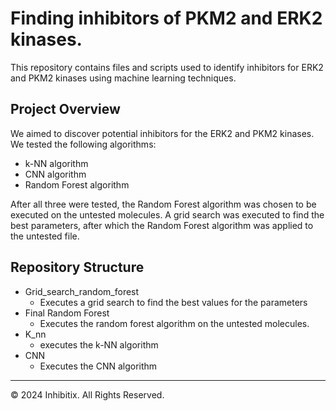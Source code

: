 # Finding inhibitors of PKM2 and ERK2 kinases.
This repository contains files and scripts used to identify inhibitors for ERK2 and PKM2 kinases using machine learning techniques.

## Project Overview
We aimed to discover potential inhibitors for the ERK2 and PKM2 kinases. We tested the following algorithms:
* k-NN algorithm
* CNN algorithm
* Random Forest algorithm

After all three were tested, the Random Forest algorithm was chosen to be executed on the untested molecules.
A grid search was executed to find the best parameters, after which the Random Forest algorithm was applied to the untested file.

## Repository Structure
* Grid_search_random_forest
  - Executes a grid search to find the best values for the parameters
* Final Random Forest
  - Executes the random forest algorithm on the untested molecules.
* K_nn
  - executes the k-NN algorithm
* CNN
  - Executes the CNN algorithm


- - -
© 2024 Inhibitix. All Rights Reserved.
